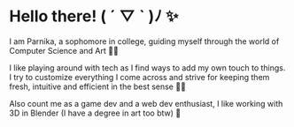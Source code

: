 # Hello there! ( ´ ▽ ` )ﾉ ✨



I am Parnika, a sophomore in college, guiding myself through the world of Computer Science and Art 🌱🌿

I like playing around with tech as I find ways to add my own touch to things. I try to customize everything I come across and strive for keeping them fresh, intuitive and efficient in the best sense 🍵🥐

Also count me as a game dev and a web dev enthusiast, I like working with 3D in Blender (I have a degree in art too btw) 👀
